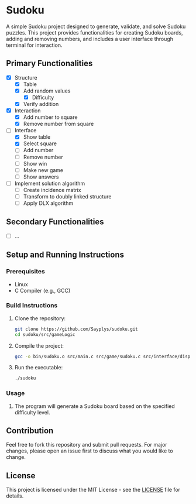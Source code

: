 # Sudoku

A simple Sudoku project designed to generate, validate, and solve Sudoku puzzles. This project provides functionalities for creating Sudoku boards, adding and removing numbers, and includes a user interface through terminal for interaction.

## Primary Functionalities

- [x] Structure
    - [x] Table
    - [x] Add random values
        - [x] Difficulty
    - [x] Verify addition
- [x] Interaction
    - [x] Add number to square
    - [x] Remove number from square
- [ ] Interface
    - [x] Show table
    - [x] Select square
    - [ ] Add number
    - [ ] Remove number
    - [ ] Show win
    - [ ] Make new game
    - [ ] Show answers
- [ ] Implement solution algorithm
    - [ ] Create incidence matrix
    - [ ] Transform to doubly linked structure
    - [ ] Apply DLX algorithm

## Secondary Functionalities

- [ ] ...

## Setup and Running Instructions

### Prerequisites

- Linux
- C Compiler (e.g., GCC)

### Build Instructions

1. Clone the repository:
    ```sh
    git clone https://github.com/Sayplys/sudoku.git
    cd sudoku/src/gameLogic
    ```

2. Compile the project:
    ```sh
    gcc -o bin/sudoku.o src/main.c src/game/sudoku.c src/interface/displayer.c src/interface/handlers.c src/interface/listener.c
    ```

3. Run the executable:
    ```sh
    ./sudoku
    ```

### Usage

1. The program will generate a Sudoku board based on the specified difficulty level.

## Contribution

Feel free to fork this repository and submit pull requests. For major changes, please open an issue first to discuss what you would like to change.

## License

This project is licensed under the MIT License - see the [LICENSE](LICENSE) file for details.

